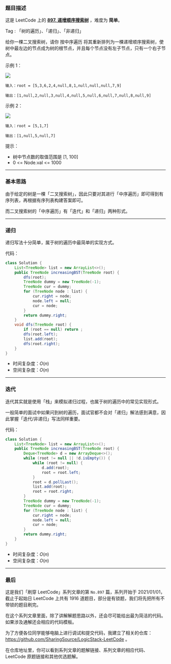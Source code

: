 ### 题目描述

这是 LeetCode 上的 **[897. 递增顺序搜索树](https://leetcode-cn.com/problems/increasing-order-search-tree/solution/gong-shui-san-xie-yi-ti-shuang-jie-di-gu-yc8l/)** ，难度为 **简单**。

Tag : 「树的遍历」、「递归」、「非递归」



给你一棵二叉搜索树，请你 按中序遍历 将其重新排列为一棵递增顺序搜索树，使树中最左边的节点成为树的根节点，并且每个节点没有左子节点，只有一个右子节点。

示例 1：

![](https://assets.leetcode.com/uploads/2020/11/17/ex1.jpg)

```
输入：root = [5,3,6,2,4,null,8,1,null,null,null,7,9]

输出：[1,null,2,null,3,null,4,null,5,null,6,null,7,null,8,null,9]
```
示例 2：

![](https://assets.leetcode.com/uploads/2020/11/17/ex2.jpg)

```
输入：root = [5,1,7]

输出：[1,null,5,null,7]
```

提示：
* 树中节点数的取值范围是 [1, 100]
* 0 <= Node.val <= 1000


---

### 基本思路

由于给定的树是一棵「二叉搜索树」，因此只要对其进行「中序遍历」即可得到有序列表，再根据有序列表构建答案即可。

而二叉搜索树的「中序遍历」有「迭代」和「递归」两种形式。

---

### 递归

递归写法十分简单，属于树的遍历中最简单的实现方式。

代码：
```java
class Solution {
    List<TreeNode> list = new ArrayList<>();
    public TreeNode increasingBST(TreeNode root) {
        dfs(root);
        TreeNode dummy = new TreeNode(-1);
        TreeNode cur = dummy;
        for (TreeNode node : list) {
            cur.right = node;
            node.left = null;
            cur = node;
        }
        return dummy.right;
    }
    void dfs(TreeNode root) {
        if (root == null) return ;
        dfs(root.left);
        list.add(root);
        dfs(root.right);
    }
}
```
* 时间复杂度：$O(n)$
* 空间复杂度：$O(n)$

---

### 迭代

迭代其实就是使用「栈」来模拟递归过程，也属于树的遍历中的常见实现形式。

一般简单的面试中如果问到树的遍历，面试官都不会对「递归」解法感到满意，因此掌握「迭代/非递归」写法同样重要。

代码：
```java
class Solution {
    List<TreeNode> list = new ArrayList<>();
    public TreeNode increasingBST(TreeNode root) {
        Deque<TreeNode> d = new ArrayDeque<>();
        while (root != null || !d.isEmpty()) {
            while (root != null) {
                d.add(root);
                root = root.left;
            }
            root = d.pollLast();
            list.add(root);
            root = root.right;
        }   
        TreeNode dummy = new TreeNode(-1);
        TreeNode cur = dummy;
        for (TreeNode node : list) {
            cur.right = node;
            node.left = null;
            cur = node;
        }
        return dummy.right;
    }
}
```
* 时间复杂度：$O(n)$
* 空间复杂度：$O(n)$

---

### 最后

这是我们「刷穿 LeetCode」系列文章的第 `No.897` 篇，系列开始于 2021/01/01，截止于起始日 LeetCode 上共有 1916 道题目，部分是有锁题，我们将先把所有不带锁的题目刷完。

在这个系列文章里面，除了讲解解题思路以外，还会尽可能给出最为简洁的代码。如果涉及通解还会相应的代码模板。

为了方便各位同学能够电脑上进行调试和提交代码，我建立了相关的仓库：https://github.com/SharingSource/LogicStack-LeetCode 。

在仓库地址里，你可以看到系列文章的题解链接、系列文章的相应代码、LeetCode 原题链接和其他优选题解。

